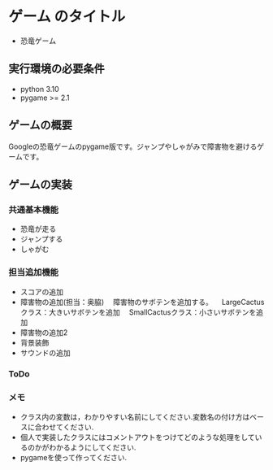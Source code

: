 # ゲーム のタイトル

* 恐竜ゲーム

## 実行環境の必要条件

* python 3.10
* pygame >= 2.1

## ゲームの概要

Googleの恐竜ゲームのpygame版です。ジャンプやしゃがみで障害物を避けるゲームです。

## ゲームの実装


### 共通基本機能

* 恐竜が走る
* ジャンプする
* しゃがむ

### 担当追加機能

* スコアの追加
* 障害物の追加(担当：奥脇)
　障害物のサボテンを追加する。
　LargeCactusクラス：大きいサボテンを追加
　SmallCactusクラス：小さいサボテンを追加
* 障害物の追加2
* 背景装飾
* サウンドの追加

### ToDo

### メモ

* クラス内の変数は，わかりやすい名前にしてください.変数名の付け方はベースに合わせてください.
* 個人で実装したクラスにはコメントアウトをつけてどのような処理をしているのかがわかるようにしてください.
* pygameを使って作ってください.
